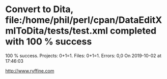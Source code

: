 # Convert to Dita, file:/home/phil/perl/cpan/DataEditXmlToDita/tests/test.xml  completed with 100 % success

100 % success. Projects: 0+1=1.  Files: 0+1=1. Errors: 0,0  On 2019-10-02 at 17:46:03





http://www.ryffine.com
